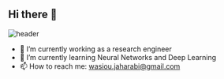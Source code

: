## Hi there 👋

![header](https://capsule-render.vercel.app/api?text=Hi%There&animation=fadeIn)

- 🔭 I’m currently working as a research engineer
- 🌱 I’m currently learning Neural Networks and Deep Learning
- 📫 How to reach me: wasiou.jaharabi@gmail.com
